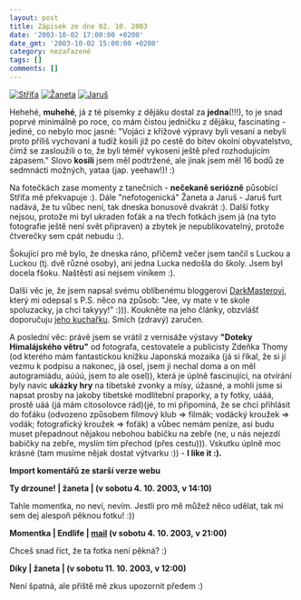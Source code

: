 ```yaml
---
layout: post
title: Zápisek ze dne 02. 10. 2003
date: '2003-10-02 17:00:00 +0200'
date_gmt: '2003-10-02 15:00:00 +0200'
category: nezařazené
tags: []
comments: []
---
```

<p>
<div >  <a href="%base_url%/assets/old-images/strituvusmev.jpg"><img alt="Stříťa" src="%base_url%/assets/old-images/strituvusmev.jpg"></a>  <a href="%base_url%/assets/old-images/zaneta.jpg"><img alt="Žaneta" src="%base_url%/assets/old-images/zaneta.jpg"></a>  <a href="%base_url%/assets/old-images/jarus2.jpg"><img alt="Jaruš" src="%base_url%/assets/old-images/jarus2.jpg"></a>  </div>
<p>Hehehé, <strong>muhehé</strong>, já z té písemky z dějáku dostal za <strong>jedna</strong>(!!!), to je snad poprvé minimálně po roce, co mám  čistou jedničku z dějáku, fascinating - jediné, co nebylo moc jasné: "Vojáci z křížové výpravy byli vesani  a nebyli proto příliš vychovaní a tudíž kosili již po cestě do bitev okolní obyvatelstvo, čímž se  zasloužili o to, že byli téměř vykoseni ještě před rozhodujícím zápasem." Slovo <strong>kosili</strong> jsem měl podtržené,  ale jinak jsem měl 16 bodů ze sedmnácti možných, yataa (jap. yeehaw!)! :)</p>
<p>Na fotečkách zase momenty z tanečních - <strong>nečekaně seriózně</strong> působící Stříťa mě překvapuje :). Dále  "nefotogenická" Žaneta a Jaruš - Jaruš furt nadává, že tu vůbec není, tak dneska bonusově dvakrát :). Další fotky  nejsou, protože mi byl ukraden foťák a na třech fotkách jsem já (na tyto fotografie ještě není svět připraven)  a zbytek je nepublikovatelný, protože čtverečky sem cpát nebudu :).</p>
<p>Šokující pro mě bylo, že dneska ráno, přičemž večer jsem tančil s Luckou a Luckou (tj. dvě různé osoby),  ani jedna Lucka nedošla do školy. Jsem byl docela fšoku. Naštěstí asi nejsem viníkem :).</p>
<p>Další věc je, že jsem napsal svému oblíbenému bloggerovi  <a href="http://www.pooh.cz/darkmaster" target="_blank">DarkMasterovi</a>, který mi odepsal s P.S. něco na způsob: "Jee, vy mate  v te skole spoluzacky, ja chci takyyy!" :))). Koukněte na jeho články, obzvlášť doporučuju  <a href="http://www.pooh.cz/darkmaster/a.asp?a=2002983&db=" target="_blank">jeho kuchařku</a>. Smích (zdravý)  zaručen.</p>
<p>A poslední věc: právě jsem se vrátil z vernisáže výstavy  <strong>"Doteky Himalájského větru"</strong> od fotografa,  cestovatele a publicisty Zdeňka Thomy (od kterého mám fantastickou knížku Japonská mozaika (já si říkal,  že si jí vezmu k podpisu a nakonec, já osel, jsem ji nechal doma a on měl autogramiádu, aúúú, jsem to ale osel)),  která je úplně fascinující, na otvírání byly navíc <strong>ukázky hry</strong> na tibetské zvonky a mísy, úžasné, a mohli jsme  si napsat prosby na jakoby tibetské modlitební praporky, a ty fotky,  uááá, prostě uáá (já mám citosolovce rád)(jé, to mi připomíná, že se chci přihlásit do foťáku (odvozeno způsobem filmový klub => filmák;  vodácký kroužek => vodák; fotografický kroužek => foťák) a vůbec nemám peníze, asi budu muset přepadnout  nějakou nebohou babičku na zebře (ne, u nás nejezdí babičky na zebře, myslím tím přechod (přes cestu))).  Vskutku úplně moc krásné (tam musíme nějak dostat výtvarku :)) - <strong>I like it :).</strong></p>
<div class="import-komentaru">
<p><strong>Import komentářů ze starší verze webu</strong></p>
<div class="comment">
<p style="font-weight:bold"><span class="compredmet">Ty drzoune!</span> | <span class="comname">žaneta</span> | (v&nbsp;sobotu&nbsp;4.&nbsp;10.&nbsp;2003,&nbsp;v&nbsp;14:10)</p>
<p>Tahle momentka, no neví, nevím. Jestli pro mě můžež něco udělat, tak mi sem dej alespoň pěknou fotku! :)) </p>
</div>
<div class="comment">
<p style="font-weight:bold"><span class="compredmet">Momentka</span> | <span class="comname">Endlife</span> |  <a href="mailto:jan.martinek@post.cz">mail</a> (v&nbsp;sobotu&nbsp;4.&nbsp;10.&nbsp;2003,&nbsp;v&nbsp;21:00)</p>
<p>Chceš snad říct, že ta fotka není pěkná? :) </p>
</div>
<div class="comment">
<p style="font-weight:bold"><span class="compredmet">Díky</span> | <span class="comname">žaneta </span> | (v&nbsp;sobotu&nbsp;11.&nbsp;10.&nbsp;2003,&nbsp;v&nbsp;12:00)</p>
<p>Není špatná, ale příště mě zkus upozornit předem :) </p>
</div>
</div>
